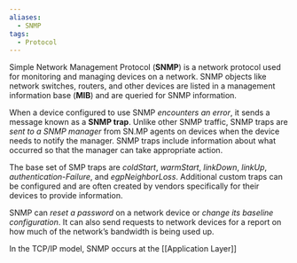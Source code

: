 ```yaml
---
aliases:
  - SNMP
tags:
  - Protocol
---
```

Simple Network Management Protocol (**SNMP**) is a network protocol used for monitoring and managing devices on a network. SNMP objects like network switches, routers, and other devices are listed in a management information base (**MIB**) and are queried for SNMP information.

When a device configured to use SNMP *encounters an error*, it sends a message known as a **SNMP trap**. Unlike other SNMP traffic, SNMP traps are *sent to a SNMP manager* from SN.MP agents on devices when the device needs to notify the manager. SNMP traps include information about what occurred so that the manager can take appropriate action.

The base set of SMP traps are *coldStart*, *warmStart*, *linkDown*, *linkUp*, *authentication-Failure*, and *egpNeighborLoss*. Additional custom traps can be configured and are often created by vendors specifically for their devices to provide information.

SNMP can *reset a password* on a network device or *change its baseline configuration*. It can also send requests to network devices for a report on how much of the network’s bandwidth is being used up. 

In the TCP/IP model, SNMP occurs at the [[Application Layer]]
